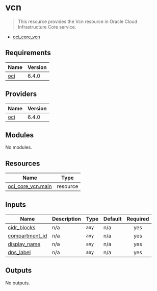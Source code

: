 <!-- BEGIN_TF_DOCS -->
# vcn

> This resource provides the Vcn resource in Oracle Cloud Infrastructure Core service.

- [oci\_core\_vcn](https://registry.terraform.io/providers/oracle/oci/latest/docs/resources/core_vcn)

## Requirements

| Name | Version |
|------|---------|
| <a name="requirement_oci"></a> [oci](#requirement\_oci) | 6.4.0 |

## Providers

| Name | Version |
|------|---------|
| <a name="provider_oci"></a> [oci](#provider\_oci) | 6.4.0 |

## Modules

No modules.

## Resources

| Name | Type |
|------|------|
| [oci_core_vcn.main](https://registry.terraform.io/providers/oracle/oci/6.4.0/docs/resources/core_vcn) | resource |

## Inputs

| Name | Description | Type | Default | Required |
|------|-------------|------|---------|:--------:|
| <a name="input_cidr_blocks"></a> [cidr\_blocks](#input\_cidr\_blocks) | n/a | `any` | n/a | yes |
| <a name="input_compartment_id"></a> [compartment\_id](#input\_compartment\_id) | n/a | `any` | n/a | yes |
| <a name="input_display_name"></a> [display\_name](#input\_display\_name) | n/a | `any` | n/a | yes |
| <a name="input_dns_label"></a> [dns\_label](#input\_dns\_label) | n/a | `any` | n/a | yes |

## Outputs

No outputs.
<!-- END_TF_DOCS -->